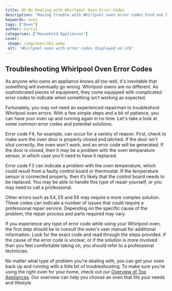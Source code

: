 ```yaml
---
title: Oh No Dealing with Whirlpool Oven Error Codes
description: "Having trouble with Whirlpool oven error codes Find out how to decode and troubleshoot your oven so you can get back to baking your favorite dishes"
keywords: oven
tags: ["Oven"]
author: Curtis
categories: ["Household Appliances"]
cover: 
 image: /img/oven/162.webp
 alt: 'Whirlpool oven with error codes displayed on LCD'
---
```

## Troubleshooting Whirlpool Oven Error Codes

As anyone who owns an appliance knows all too well, it's inevitable that something will eventually go wrong. Whirlpool ovens are no different. As sophisticated pieces of equipment, they come equipped with complicated error codes to indicate when something isn’t working as expected.

Fortunately, you may not need an experienced repairman to troubleshoot Whirlpool oven errors. With a few simple steps and a bit of patience, you can have your oven up and running again in no time. Let's take a look at some common error codes and potential solutions.

Error code F4, for example, can occur for a variety of reason. First, check to make sure the oven door is properly closed and latched. If the door isn't shut correctly, the oven won't work, and an error code will be generated. If the door is closed, then it may be a problem with the oven temperature sensor, in which case you'll need to have it replaced.

Error code F3 can indicate a problem with the oven temperature, which could result from a faulty control board or thermostat. If the temperature sensor is connected properly, then it’s likely that the control board needs to be replaced. You may be able to handle this type of repair yourself, or you may need to call a professional.

Other errors such as E4, E5 and E6 may require a more complex solution. These codes can indicate a number of issues that could require a professional repair service. Depending on the specific cause of the problem, the repair process and parts required may vary.

If you experience any type of error code while using your Whirlpool oven, the first step should be to consult the oven's user manual for additional information. Look for the exact code and read through the steps provided. If the cause of the error code is unclear, or if the solution is more involved than you feel comfortable taking on, you should refer to a professional technician.

No matter what type of problem you're dealing with, you can get your oven back up and running with a little bit of troubleshooting. To make sure you're using the right oven for your home, check out our [Overview of Top Appliances](./pages/appliance-overview). Our overview can help you choose an oven that fits your needs and lifestyle.
